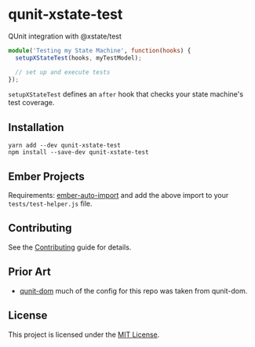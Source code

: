 qunit-xstate-test
==============================================================================

QUnit integration with @xstate/test

```ts
module('Testing my State Machine', function(hooks) {
  setupXStateTest(hooks, myTestModel);

  // set up and execute tests
});
```

`setupXStateTest` defines an `after` hook that checks your state machine's test coverage.


Installation
------------------------------------------------------------------------------

```
yarn add --dev qunit-xstate-test
npm install --save-dev qunit-xstate-test
```

## Ember Projects

Requirements: [ember-auto-import](https://github.com/ef4/ember-auto-import) and add the above import to your `tests/test-helper.js` file.


Contributing
------------------------------------------------------------------------------

See the [Contributing](CONTRIBUTING.md) guide for details.


Prior Art
------------------------------------------------------------------------------
- [qunit-dom](https://github.com/simplabs/qunit-dom)
  much of the config for this repo was taken from qunit-dom.

License
------------------------------------------------------------------------------

This project is licensed under the [MIT License](LICENSE.md).
